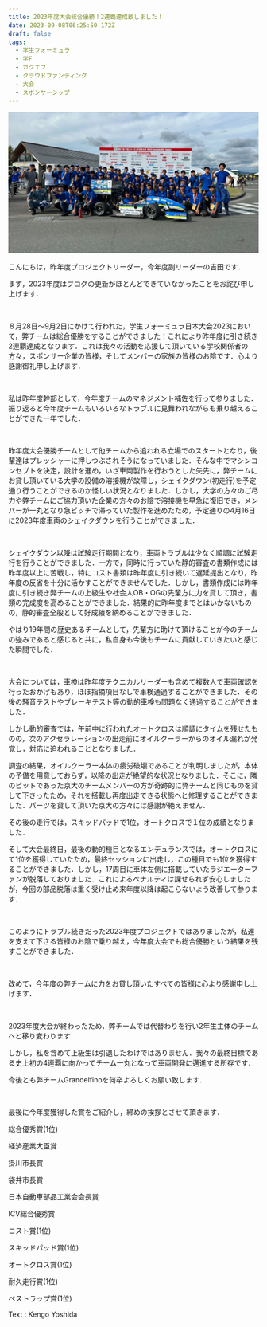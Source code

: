 ```yaml
---
title: 2023年度大会総合優勝！2連覇達成致しました！
date: 2023-09-08T06:25:50.172Z
draft: false
tags:
  - 学生フォーミュラ
  - 学F
  - ガクエフ
  - クラウドファンディング
  - 大会
  - スポンサーシップ
---
```

![](img_8707.jpg)

こんにちは，昨年度プロジェクトリーダー，今年度副リーダーの吉田です．

まず，2023年度はブログの更新がほとんどできていなかったことをお詫び申し上げます．

 

８月28日～9月2日にかけて行われた，学生フォーミュラ日本大会2023において，弊チームは総合優勝をすることができました！これにより昨年度に引き続き2連覇達成となります．これは我々の活動を応援して頂いている学校関係者の方々，スポンサー企業の皆様，そしてメンバーの家族の皆様のお陰です．心より感謝御礼申し上げます．

 

私は昨年度幹部として，今年度チームのマネジメント補佐を行って参りました．振り返ると今年度チームもいろいろなトラブルに見舞われながらも乗り越えることができた一年でした．

 

昨年度大会優勝チームとして他チームから追われる立場でのスタートとなり，後輩達はプレッシャーに押しつぶされそうになっていました．そんな中でマシンコンセプトを決定，設計を進め，いざ車両製作を行おうとした矢先に，弊チームにお貸し頂いている大学の設備の溶接機が故障し，シェイクダウン(初走行)を予定通り行うことができるのか怪しい状況となりました．しかし，大学の方々のご尽力や弊チームにご協力頂いた企業の方々のお陰で溶接機を早急に復旧でき，メンバーが一丸となり急ピッチで滞っていた製作を進めたため，予定通りの4月16日に2023年度車両のシェイクダウンを行うことができました．

 

シェイクダウン以降は試験走行期間となり，車両トラブルは少なく順調に試験走行を行うことができました．一方で，同時に行っていた静的審査の書類作成には昨年度以上に苦戦し，特にコスト書類は昨年度に引き続いて遅延提出となり，昨年度の反省を十分に活かすことができませんでした．しかし，書類作成には昨年度に引き続き弊チームの上級生や社会人OB・OGの先輩方に力を貸して頂き，書類の完成度を高めることができました．結果的に昨年度までとはいかないものの，静的審査全般として好成績を納めることができました．

やはり19年間の歴史あるチームとして，先輩方に助けて頂けることが今のチームの強みであると感じると共に，私自身も今後もチームに貢献していきたいと感じた瞬間でした．

 

大会については，車検は昨年度テクニカルリーダーも含めて複数人で車両確認を行ったおかげもあり，ほぼ指摘項目なしで車検通過することができました．その後の騒音テストやブレーキテスト等の動的車検も問題なく通過することができました．

しかし動的審査では，午前中に行われたオートクロスは順調にタイムを残せたものの，次のアクセラレーションの出走前にオイルクーラーからのオイル漏れが発覚し，対応に追われることとなりました．

調査の結果，オイルクーラー本体の疲労破壊であることが判明しましたが，本体の予備を用意しておらず，以降の出走が絶望的な状況となりました．そこに，隣のピットであった京大のチームメンバーの方が奇跡的に弊チームと同じものを貸して下さったため，それを搭載し再度出走できる状態へと修理することができました．パーツを貸して頂いた京大の方々には感謝が絶えません．

その後の走行では，スキッドパッドで1位，オートクロスで１位の成績となりました．

そして大会最終日，最後の動的種目となるエンデュランスでは，オートクロスにて1位を獲得していたため，最終セッションに出走し，この種目でも1位を獲得することができました．しかし，17周目に車体左側に搭載していたラジエーターファンが脱落しておりました．これによるペナルティは課せられず安心しましたが，今回の部品脱落は重く受け止め来年度以降は起こらないよう改善して参ります．

 

このようにトラブル続きだった2023年度プロジェクトではありましたが，私達を支えて下さる皆様のお陰で乗り越え，今年度大会でも総合優勝という結果を残すことができました．

 

改めて，今年度の弊チームに力をお貸し頂いたすべての皆様に心より感謝申し上げます．

 

2023年度大会が終わったため，弊チームでは代替わりを行い2年生主体のチームへと移り変わります．

しかし，私を含めて上級生は引退したわけではありません．我々の最終目標である史上初の4連覇に向かってチーム一丸となって車両開発に邁進する所存です．

今後とも弊チームGrandelfinoを何卒よろしくお願い致します．

 

最後に今年度獲得した賞をご紹介し，締めの挨拶とさせて頂きます．

総合優秀賞(1位)

経済産業大臣賞

掛川市長賞

袋井市長賞

日本自動車部品工業会会長賞

ICV総合優秀賞

コスト賞(1位)

スキッドパッド賞(1位)

オートクロス賞(1位)

耐久走行賞(1位)

ベストラップ賞(1位)

Text : Kengo Yoshida